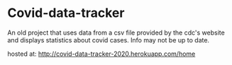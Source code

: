 # Covid-data-tracker
An old project that uses data from a csv file provided by the cdc's website and displays statistics about covid cases.
Info may not be up to date.

hosted at: http://covid-data-tracker-2020.herokuapp.com/home
